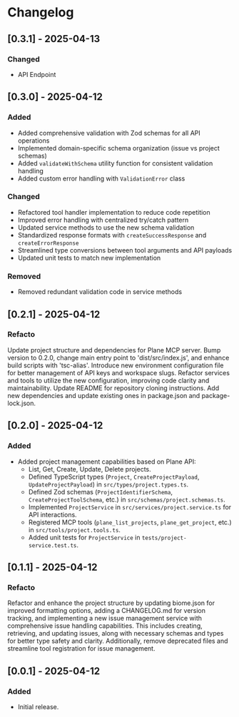 # Changelog

## [0.3.1] - 2025-04-13

### Changed
- API Endpoint

## [0.3.0] - 2025-04-12

### Added
- Added comprehensive validation with Zod schemas for all API operations
- Implemented domain-specific schema organization (issue vs project schemas)
- Added `validateWithSchema` utility function for consistent validation handling
- Added custom error handling with `ValidationError` class

### Changed
- Refactored tool handler implementation to reduce code repetition
- Improved error handling with centralized try/catch pattern
- Updated service methods to use the new schema validation
- Standardized response formats with `createSuccessResponse` and `createErrorResponse`
- Streamlined type conversions between tool arguments and API payloads
- Updated unit tests to match new implementation

### Removed
- Removed redundant validation code in service methods

## [0.2.1] - 2025-04-12

### Refacto
Update project structure and dependencies for Plane MCP server. Bump version to 0.2.0, change main entry point to 'dist/src/index.js', and enhance build scripts with 'tsc-alias'. Introduce new environment configuration file for better management of API keys and workspace slugs. Refactor services and tools to utilize the new configuration, improving code clarity and maintainability. Update README for repository cloning instructions. Add new dependencies and update existing ones in package.json and package-lock.json.

## [0.2.0] - 2025-04-12

### Added
- Added project management capabilities based on Plane API:
  - List, Get, Create, Update, Delete projects.
  - Defined TypeScript types (`Project`, `CreateProjectPayload`, `UpdateProjectPayload`) in `src/types/project.types.ts`.
  - Defined Zod schemas (`ProjectIdentifierSchema`, `CreateProjectToolSchema`, etc.) in `src/schemas/project.schemas.ts`.
  - Implemented `ProjectService` in `src/services/project.service.ts` for API interactions.
  - Registered MCP tools (`plane_list_projects`, `plane_get_project`, etc.) in `src/tools/project.tools.ts`.
  - Added unit tests for `ProjectService` in `tests/project-service.test.ts`.


## [0.1.1] - 2025-04-12

### Refacto
Refactor and enhance the project structure by updating biome.json for improved formatting options, adding a CHANGELOG.md for version tracking, and implementing a new issue management service with comprehensive issue handling capabilities. This includes creating, retrieving, and updating issues, along with necessary schemas and types for better type safety and clarity. Additionally, remove deprecated files and streamline tool registration for issue management.

## [0.0.1] - 2025-04-12
### Added
- Initial release.
